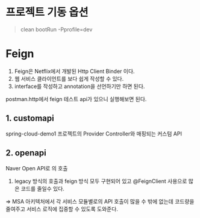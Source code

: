 # 프로젝트 기동 옵션
> clean bootRun -Pprofile=dev

# Feign
1. Feign은 Netflix에서 개발된 Http Client Binder 이다.
2. 웹 서비스 클라이언트를 보다 쉽게 작성할 수 있다.
3. interface를 작성하고 annotation을 선언하기만 하면 된다.

postman.http에서 feign 테스트 api가 있으니 실행해보면 된다.

## 1. customapi
spring-cloud-demo1 프로젝트의 Provider Controller와 매핑되는 커스텀 API

## 2. openapi
Naver Open API로 의 호출
1. legacy 방식의 호출과 feign 방식 모두 구현되어 있고 @FeignClient 사용으로 많은 코드를 줄일수 있다.

=> MSA 아키텍처에서 각 서비스 모듈별로의 API 호출이 많을 수 밖에 없는데 코드량을 줄여주고 서비스 로직에 집중할 수 있도록 도와준다.  
